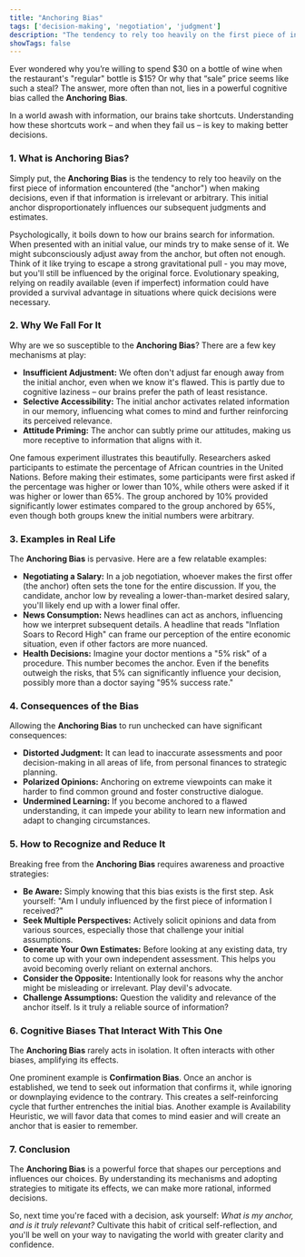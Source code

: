 ```yaml
---
title: "Anchoring Bias"
tags: ['decision-making', 'negotiation', 'judgment']
description: "The tendency to rely too heavily on the first piece of information encountered (the 'anchor') when making decisions."
showTags: false
---
```



Ever wondered why you’re willing to spend $30 on a bottle of wine when the restaurant's "regular" bottle is $15? Or why that “sale” price seems like such a steal? The answer, more often than not, lies in a powerful cognitive bias called the **Anchoring Bias**.

In a world awash with information, our brains take shortcuts. Understanding how these shortcuts work – and when they fail us – is key to making better decisions.

### 1. What is Anchoring Bias?

Simply put, the **Anchoring Bias** is the tendency to rely too heavily on the first piece of information encountered (the "anchor") when making decisions, even if that information is irrelevant or arbitrary. This initial anchor disproportionately influences our subsequent judgments and estimates.

Psychologically, it boils down to how our brains search for information. When presented with an initial value, our minds try to make sense of it. We might subconsciously adjust away from the anchor, but often not enough. Think of it like trying to escape a strong gravitational pull - you may move, but you'll still be influenced by the original force. Evolutionary speaking, relying on readily available (even if imperfect) information could have provided a survival advantage in situations where quick decisions were necessary.

### 2. Why We Fall For It

Why are we so susceptible to the **Anchoring Bias**? There are a few key mechanisms at play:

*   **Insufficient Adjustment:** We often don't adjust far enough away from the initial anchor, even when we know it's flawed. This is partly due to cognitive laziness – our brains prefer the path of least resistance.
*   **Selective Accessibility:** The initial anchor activates related information in our memory, influencing what comes to mind and further reinforcing its perceived relevance.
*   **Attitude Priming:** The anchor can subtly prime our attitudes, making us more receptive to information that aligns with it.

One famous experiment illustrates this beautifully. Researchers asked participants to estimate the percentage of African countries in the United Nations. Before making their estimates, some participants were first asked if the percentage was higher or lower than 10%, while others were asked if it was higher or lower than 65%. The group anchored by 10% provided significantly lower estimates compared to the group anchored by 65%, even though both groups knew the initial numbers were arbitrary.

### 3. Examples in Real Life

The **Anchoring Bias** is pervasive. Here are a few relatable examples:

*   **Negotiating a Salary:** In a job negotiation, whoever makes the first offer (the anchor) often sets the tone for the entire discussion. If you, the candidate, anchor low by revealing a lower-than-market desired salary, you'll likely end up with a lower final offer.
*   **News Consumption:** News headlines can act as anchors, influencing how we interpret subsequent details. A headline that reads "Inflation Soars to Record High" can frame our perception of the entire economic situation, even if other factors are more nuanced.
*   **Health Decisions:** Imagine your doctor mentions a "5% risk" of a procedure. This number becomes the anchor. Even if the benefits outweigh the risks, that 5% can significantly influence your decision, possibly more than a doctor saying "95% success rate."

### 4. Consequences of the Bias

Allowing the **Anchoring Bias** to run unchecked can have significant consequences:

*   **Distorted Judgment:** It can lead to inaccurate assessments and poor decision-making in all areas of life, from personal finances to strategic planning.
*   **Polarized Opinions:** Anchoring on extreme viewpoints can make it harder to find common ground and foster constructive dialogue.
*   **Undermined Learning:** If you become anchored to a flawed understanding, it can impede your ability to learn new information and adapt to changing circumstances.

### 5. How to Recognize and Reduce It

Breaking free from the **Anchoring Bias** requires awareness and proactive strategies:

*   **Be Aware:** Simply knowing that this bias exists is the first step. Ask yourself: "Am I unduly influenced by the first piece of information I received?"
*   **Seek Multiple Perspectives:** Actively solicit opinions and data from various sources, especially those that challenge your initial assumptions.
*   **Generate Your Own Estimates:** Before looking at any existing data, try to come up with your own independent assessment. This helps you avoid becoming overly reliant on external anchors.
*   **Consider the Opposite:** Intentionally look for reasons why the anchor might be misleading or irrelevant. Play devil's advocate.
*   **Challenge Assumptions:** Question the validity and relevance of the anchor itself. Is it truly a reliable source of information?

### 6. Cognitive Biases That Interact With This One

The **Anchoring Bias** rarely acts in isolation. It often interacts with other biases, amplifying its effects.

One prominent example is **Confirmation Bias**. Once an anchor is established, we tend to seek out information that confirms it, while ignoring or downplaying evidence to the contrary. This creates a self-reinforcing cycle that further entrenches the initial bias. Another example is Availability Heuristic, we will favor data that comes to mind easier and will create an anchor that is easier to remember.

### 7. Conclusion

The **Anchoring Bias** is a powerful force that shapes our perceptions and influences our choices. By understanding its mechanisms and adopting strategies to mitigate its effects, we can make more rational, informed decisions.

So, next time you're faced with a decision, ask yourself: *What is my anchor, and is it truly relevant?* Cultivate this habit of critical self-reflection, and you'll be well on your way to navigating the world with greater clarity and confidence.

